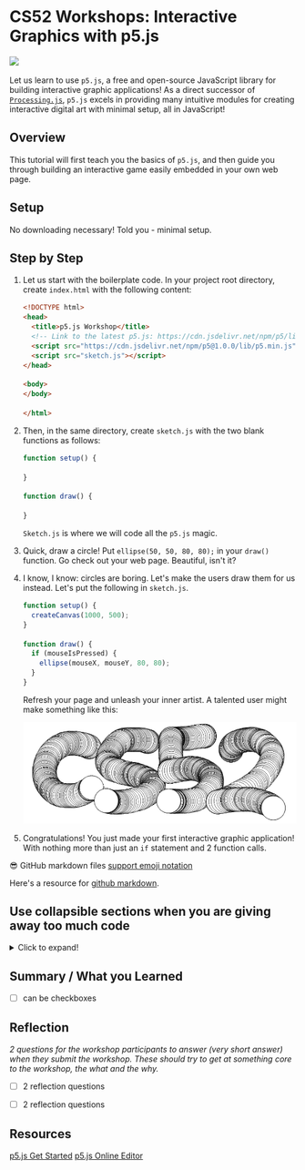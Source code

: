 # CS52 Workshops: Interactive Graphics with p5.js 

![](https://p5js.org/assets/img/p5js.svg)

Let us learn to use `p5.js`, a free and open-source JavaScript library for building interactive graphic applications! As a direct successor of [`Processing.js`](http://processingjs.org/), `p5.js` excels in providing many intuitive modules for creating interactive digital art with minimal setup, all in JavaScript!

## Overview

This tutorial will first teach you the basics of `p5.js`, and then guide you through building an interactive game easily embedded in your own web page.

## Setup

No downloading necessary! Told you - minimal setup.

## Step by Step

1. Let us start with the boilerplate code. In your project root directory, create `index.html` with the following content:

	```html
	<!DOCTYPE html>
	<head>
	  <title>p5.js Workshop</title>
	  <!-- Link to the latest p5.js: https://cdn.jsdelivr.net/npm/p5/lib/ -->
	  <script src="https://cdn.jsdelivr.net/npm/p5@1.0.0/lib/p5.min.js" integrity="sha384-lDbYJ/dUd7JOwvyThvjZNnNCN+NhOjHX4KaEa7PxbKcHEUbjt/lrqoiqTlHZOpRy" crossorigin="anonymous"></script>
	  <script src="sketch.js"></script>
	</head>

	<body>
	</body>

	</html>
	```

1. Then, in the same directory, create `sketch.js` with the two blank functions as follows:

	```javascript
	function setup() {
	  
	}

	function draw() {
	  
	}
	```

	`Sketch.js` is where we will code all the `p5.js` magic.
	
1. Quick, draw a circle! Put `ellipse(50, 50, 80, 80);` in your `draw()` function. Go check out your web page. Beautiful, isn't it?

1. I know, I know: circles are boring. Let's make the users draw them for us instead. Let's put the following in `sketch.js`.

	```javascript
	function setup() {
	  createCanvas(1000, 500);
	}
	
	function draw() {
	  if (mouseIsPressed) {
		ellipse(mouseX, mouseY, 80, 80);
	  }
	}
	
	```
	
	Refresh your page and unleash your inner artist. A talented user might make something like this:
	
	![Our first interactive application](img/first-interactive-application.png)
	
1. Congratulations! You just made your first interactive graphic application! With nothing more than just an `if` statement and 2 function calls.







:sunglasses: GitHub markdown files [support emoji notation](http://www.emoji-cheat-sheet.com/)

Here's a resource for [github markdown](https://guides.github.com/features/mastering-markdown/).

## Use collapsible sections when you are giving away too much code
<details>
 <summary>Click to expand!</summary>
 
 ```js
 // some code
 console.log('hi');
 ```
</details>



## Summary / What you Learned

* [ ] can be checkboxes

## Reflection

*2 questions for the workshop participants to answer (very short answer) when they submit the workshop. These should try to get at something core to the workshop, the what and the why.*

* [ ] 2 reflection questions
* [ ] 2 reflection questions


## Resources
[p5.js Get Started](https://p5js.org/get-started/)
[p5.js Online Editor](https://editor.p5js.org/)

